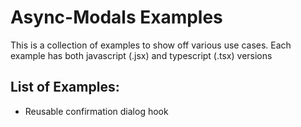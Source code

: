 # Async-Modals Examples
This is a collection of examples to show off various use cases. Each example has both javascript (.jsx) and typescript (.tsx) versions

## List of Examples:
* Reusable confirmation dialog hook 